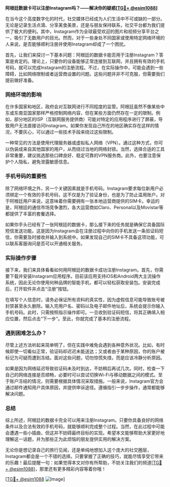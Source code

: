 **阿根廷数据卡可以注册Instagram吗？——解决你的疑惑[[TG💪+ @esim1088](https://t.me/s/esim1088)]**

在当今这个高度数字化的时代，社交媒体已经成为人们生活中不可或缺的一部分。无论是记录生活点滴、分享美食美景，还是与朋友保持联系，社交平台都为我们提供了极大的便利。其中，Instagram作为全球最受欢迎的图片和视频分享平台之一，吸引了无数用户的目光。然而，对于一些身处不同国家或使用特定网络环境的人来说，是否能够顺利注册并使用Instagram却成了一个困扰。

首先，让我们来探讨一下基本问题：阿根廷的数据卡能否用于注册Instagram？答案是肯定的。理论上，只要你的设备能够正常连接到互联网，并且拥有有效的手机号码，就可以完成Instagram的注册流程。不过，在实际操作中，可能会遇到一些障碍，比如网络限制或者运营商设置的问题。这些问题并非不可克服，但需要我们提前做好准备。

### 网络环境的影响

在许多国家和地区，政府会对互联网进行不同程度的监管。阿根廷虽然不像某些中东或东南亚国家那样严格控制网络内容，但在某些方面仍然存在一定的限制。例如，部分地区的ISP（互联网服务提供商）可能对特定的应用程序进行了屏蔽，导致用户无法直接访问Instagram。如果你发现自己所在的地区确实存在这样的情况，不要灰心，可以通过一些技术手段来绕过这些限制。

一种常见的方法是使用代理服务器或虚拟私人网络（VPN）。通过这种方式，你可以伪装成来自其他国家的用户，从而绕过当地的网络封锁。当然，选择合适的工具非常重要，建议挑选那些口碑良好、稳定可靠的VPN服务商。此外，也要注意保护个人隐私，避免泄露敏感信息。

### 手机号码的重要性

除了网络环境之外，另一个关键因素就是手机号码。Instagram要求每位新用户必须绑定一个有效的手机号码，这不仅是为了验证身份，也是为了防止滥用账户。对于阿根廷用户来说，这意味着你需要拥有一张本地运营商提供的SIM卡。幸运的是，阿根廷的通信市场竞争激烈，各大运营商如Claro、Personal以及Movistar等都提供了丰富的套餐选择。

如果你手头已经有了一张阿根廷的数据卡，那么接下来的任务就是确保它具备国际短信发送功能。这是因为Instagram会在注册过程中向你的手机发送一条验证码短信，你需要及时接收并输入到系统中。如果发现自己的SIM卡不具备这项功能，可以联系客服询问是否可以开通相关服务。

### 实际操作步骤

接下来，我们来具体看看如何用阿根廷的数据卡成功注册Instagram。首先，你需要下载并安装Instagram应用程序。目前该应用支持iOS和Android两大主流操作系统，因此无论你使用何种品牌的智能手机，都可以轻松获取安装包。安装完成后，打开软件并点击“注册”按钮。

在填写个人信息时，请务必保证所有资料的真实性，因为虚假信息可能导致账号被封禁甚至永久删除。输入完用户名、密码以及电子邮件地址后，系统会提示你输入手机号码。此时，只需按照指示操作即可。一旦收到验证码短信，将其正确填入相应位置，然后点击“下一步”。至此，你就完成了基本的注册流程。

### 遇到困难怎么办？

尽管上述方法听起来简单明了，但在实践中难免会遇到各种意外状况。比如，有时候即使一切看似正常，验证码却迟迟未能送达；又或者由于某种原因，你的账户被标记为可疑而遭到冻结。面对这些问题，切勿惊慌失措，而是应该冷静分析原因。

如果是因为网络延迟导致验证码未及时到达，不妨稍后再试几次。同时，检查一下自己的网络连接是否顺畅，必要时可以尝试切换Wi-Fi与移动数据之间的模式。至于账户冻结的情况，则需要根据具体情况采取措施。一般来说，Instagram官方会通过邮件通知用户具体原因，并提供申诉途径。遵循指引一步步操作，通常都能够解决问题。

### 总结

综上所述，阿根廷的数据卡完全可以用来注册Instagram。只要你具备良好的网络条件以及合法有效的手机号码，就能够顺利完成整个过程。当然，在此过程中可能会遭遇一些小插曲，但这并不妨碍最终目标的实现。希望本文能够帮助大家更好地理解这一话题，并为那些正为此烦恼的朋友提供实用的解决方案。

无论你是想记录自己的旅行见闻，还是单纯地想加入这个庞大的社交圈层，Instagram都会是一个不错的选择。只要掌握了正确的技巧，就能尽情享受它带来的乐趣！最后提醒一句：如果觉得本文对你有所帮助，不妨关注我们的频道[[TG💪+ @esim1088](https://t.me/s/esim1088)]，那里还有更多精彩内容等着你哦！

[[TG💪+ @esim1088](https://t.me/s/esim1088) ![Image](https://i.postimg.cc/4NQfJmqS/Snipaste-2025-05-13-00-14-12.png)]